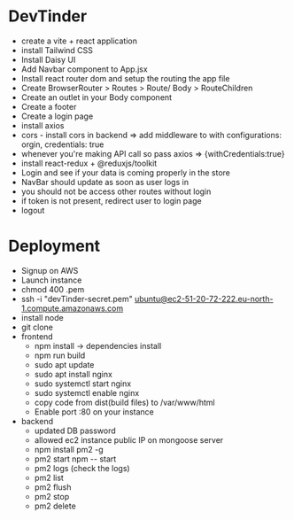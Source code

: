 # DevTinder

- create a vite + react application
- install Tailwind CSS
- Install Daisy UI
- Add Navbar component to App.jsx
- Install react router dom and setup the routing the app file   
- Create BrowserRouter > Routes > Route/ Body > RouteChildren
- Create an outlet in your Body component
- Create a footer
- Create a login page
- install axios
- cors - install cors in backend => add middleware to with configurations: orgin, credentials: true
- whenever you're making API call so pass axios => {withCredentials:true}
- install react-redux +  @reduxjs/toolkit 
- Login and see if your data is coming properly in the store
- NavBar should update as soon as user logs in 
- you should not be access other routes without login 
- if token is not present, redirect user to login page 
- logout



# Deployment

- Signup on AWS
- Launch instance
- chmod 400 <secret>.pem
- ssh -i "devTinder-secret.pem" ubuntu@ec2-51-20-72-222.eu-north-1.compute.amazonaws.com
- install node 
- git clone
- frontend
    - npm install -> dependencies install
    - npm run build
    - sudo apt update
    - sudo apt install nginx
    - sudo systemctl start nginx
    - sudo systemctl enable nginx
    - copy code from dist(build files) to /var/www/html
    - Enable port :80 on your instance 
- backend
    - updated DB password
    - allowed ec2 instance public IP on mongoose server
    - npm install pm2 -g
    - pm2 start npm -- start
    - pm2 logs (check the logs)    
    - pm2 list
    - pm2 flush <name>
    - pm2 stop <name>
    - pm2 delete <name>